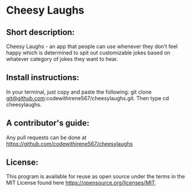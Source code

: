 # Cheesy Laughs

## Short description:
Cheesy Laughs - an app that people can use whenever they don’t feel happy which is determined to spit out customizable jokes
based on whatever category of jokes they want to hear.

## Install instructions:
In your terminal, just copy and paste the following: git clone git@github.com:codewithirene567/cheesylaughs.git.
Then type cd cheesylaughs.

## A contributor's guide:
Any pull requests can be done at https://github.com/codewithirene567/cheesylaughs

## License:
This program is available for reuse as open source under the terms in the MIT License found here https://opensource.org/licenses/MIT.

